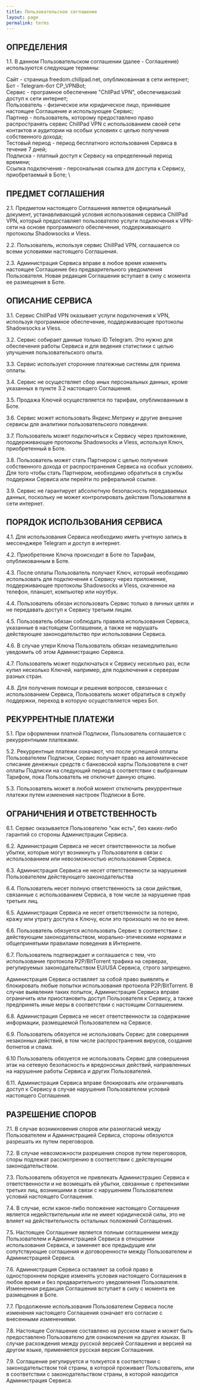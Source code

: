 ```yaml
---
title: Пользовательское соглашение
layout: page
permalink: terms
---
```

## ОПРЕДЕЛЕНИЯ
1.1. В данном Пользовательском соглашении (далее - Соглашение) используются следующие термины:

Сайт - страница freedom.chillpad.net, опубликованная в сети интернет; \
Бот - Telegram-бот CP_VPNBot; \
Сервис - програмное обеспечение "ChllPad VPN", обеспечиваюзий доступ к сети интернет; \
Пользователь - физическое или юридическое лицо, принявшее настоящее Соглашение и использующее Сервис; \
Партнер - пользователь, которому предоставлено право распространять сервис ChillPad VPN с использованием своей сети контактов и аудитории на особых условиях с целью получения собственного дохода; \
Тестовый период - период бесплатного использования Сервиса в течение 7 дней; \
Подписка - платный доступ к Сервису на определенный период времени; \
Ссылка подключения - персональная ссылка для доступа к Сервису, приобретаемый в Боте; \

## ПРЕДМЕТ СОГЛАШЕНИЯ
2.1. Предметом настоящего Соглашения является официальный документ, устанавливающий условия использования сервиса ChillPad VPN, который предоставляет пользователю услуги подключения к VPN-сети на основе программного обеспечения, поддерживающего протоколы Shadowsocks и Vless.

2.2. Пользователь, используя сервис ChillPad VPN, соглашается со всеми условиями настоящего Соглашения.

2.3. Администрация Сервиса вправе в любое время изменять настоящее Соглашение без предварительного уведомления Пользователя. Новая редакция Соглашения вступает в силу с момента ее размещения в Боте.

## ОПИСАНИЕ СЕРВИСА
3.1. Сервис ChillPad VPN оказывает услуги подключения к VPN, используя программное обеспечение, поддерживающее протоколы Shadowsocks и Vless.

3.2. Сервис собирает данные только ID Telegram. Это нужно для обеспечения работы Сервиса и для ведения статистики с целью улучшения пользовательского опыта.

3.3. Сервис использует сторонние платежные системы для приема оплаты.

3.4. Сервис не осуществляет сбор иных персональных данных, кроме указанных в пункте 3.2 настоящего Соглашения.

3.5. Продажа Ключей осуществляется по тарифам, опубликованным в Боте.

3.6. Сервис может использовать Яндекс.Метрику и другие внешние сервисы для аналитики пользовательского поведения.

3.7. Пользователь может подключиться к Сервису через приложение, поддерживающее протоколы Shadowsocks и Vless, используя Ключ, приобретенный в Боте.

3.8. Пользователь может стать Партнером с целью получения собственного дохода от распространения Сервиса на особых условиях. Для того чтобы стать Партнером, необходимо обратиться в службы поддержки Сервиса или перейти по реферальной ссылке.

3.9. Сервис не гарантирует абсолютную безопасность передаваемых данных, поскольку не может контролировать действия Пользователя в сети интернет.

## ПОРЯДОК ИСПОЛЬЗОВАНИЯ СЕРВИСА
4.1. Для использования Сервиса необходимо иметь учетную запись в мессенджере Telegram и доступ в интернет.

4.2. Приобретение Ключа происходит в Боте по Тарифам, опубликованным в Боте.

4.3. После оплаты Пользователь получает Ключ, который необходимо использовать для подключения к Сервису через приложение, поддерживающее протоколы Shadowsocks и Vless, скаченное на телефон, планшет, компьютер или ноутбук.

4.4. Пользователь обязан использовать Сервис только в личных целях и не передавать доступ к Сервису третьим лицам.

4.5. Пользователь обязан соблюдать правила использования Сервиса, указанные в настоящем Соглашении, а также не нарушать действующее законодательство при использовании Сервиса.

4.6. В случае утери Ключа Пользователь обязан незамедлительно уведомить об этом Администрацию Сервиса.

4.7. Пользователь может подключаться к Сервису несколько раз, если купил несколько Ключей, например, для подключения к серверам разных стран.

4.8. Для получения помощи и решения вопросов, связанных с использованием Сервиса, Пользователь может обратиться в службу поддержки, переход в которую осуществляется через Бот.

## РЕКУРРЕНТНЫЕ ПЛАТЕЖИ
5.1. При оформлении платной Подписки, Пользователь соглашается с рекуррентными платежами.

5.2. Рекуррентные платежи означают, что после успешной оплаты Пользователем Подписки, Сервис получает право на автоматическое списание денежных средств с банковской карты Пользователя в счет оплаты Подписки на следующий период в соответствии с выбранным Тарифом, пока Пользователь не отключит данную опцию.

5.3. Пользователь может в любой момент отключить рекуррентные платежи путем изменения настроек Подписки в Боте.

## ОГРАНИЧЕНИЯ И ОТВЕТСТВЕННОСТЬ
6.1. Сервис оказывается Пользователю "как есть", без каких-либо гарантий со стороны Администрации Сервиса.

6.2. Администрация Сервиса не несет ответственности за любые убытки, которые могут возникнуть у Пользователя в связи с использованием или невозможностью использования Сервиса.

6.3. Администрация Сервиса не несет ответственности за нарушения Пользователем действующего законодательства

6.4. Пользователь несет полную ответственность за свои действия, связанные с использованием Сервиса, в том числе за нарушение прав третьих лиц.

6.5. Администрация Сервиса не несет ответственности за потерю, кражу или утрату доступа к Ключу, если это произошло не по ее вине.

6.6. Пользователь обязуется использовать Сервис в соответствии с действующим законодательством, морально-этическими нормами и общепринятыми правилами поведения в Интернете.

6.7. Пользователь подтверждает и соглашается с тем, что использование протокола P2P/BitTorrent трафика на серверах, регулируемых законодательством EU/USA Сервиса, строго запрещено.

Администрация Сервиса оставляет за собой право выявлять и блокировать любые попытки использования протокола P2P/BitTorrent. В случае выявления таких попыток, Администрация Сервиса вправе ограничить или приостановить доступ Пользователя к Сервису, а также предпринять иные меры в соответствии с настоящим Соглашением.

6.8. Администрация Сервиса не несет ответственности за содержание информации, размещаемой Пользователем на Сервисе.

6.9. Пользователь обязуется не использовать Сервис для совершения незаконных действий, в том числе распространения вирусов, создания ботнетов и спама.

6.10 Пользователь обязуется не использовать Сервис для совершения атак на сетевую безопасность и вредоносных действий, направленных на нарушение работы Сервиса и других Пользователей.

6.11. Администрация Сервиса вправе блокировать или ограничивать доступ к Сервису в случае нарушения Пользователем условий настоящего Соглашения.

## РАЗРЕШЕНИЕ СПОРОВ
7.1. В случае возникновения споров или разногласий между Пользователем и Администрацией Сервиса, стороны обязуются разрешать их путем переговоров.

7.2. В случае невозможности разрешения споров путем переговоров, споры подлежат рассмотрению в соответствии с действующим законодательством.

7.3. Пользователь обязуется не привлекать Администрацию Сервиса к ответственности и не возмещать ей убытки, связанные с претензиями третьих лиц, возникшими в связи с нарушением Пользователем условий настоящего Соглашения.

7.4. В случае, если какое-либо положение настоящего Соглашения является недействительным или не имеет юридической силы, это не влияет на действительность остальных положений Соглашения.

7.5. Настоящее Соглашение является полным соглашением между Пользователем и Администрацией Сервиса в отношении использования Сервиса, и заменяет все предыдущие или сопутствующие соглашения и договоренности между Пользователем и Администрацией Сервиса.

7.6. Администрация Сервиса оставляет за собой право в одностороннем порядке изменять условия настоящего Соглашения в любое время и без предварительного уведомления Пользователя. Измененная редакция Соглашения вступает в силу с момента ее размещения в Боте.

7.7. Продолжение использования Пользователем Сервиса после изменения настоящего Соглашения означает его согласие с внесенными изменениями.

7.8. Настоящее Соглашение составлено на русском языке и может быть предоставлено Пользователю для ознакомления на других языках. В случае расхождения между русской версией Соглашения и версией на другом языке, применяется русская версия Соглашения.

7.9. Соглашение регулируется и толкуется в соответствии с законодательством той страны, в которой проживает Пользователь, или в соответствии с законодательством страны, в которой находится Администрация Сервиса.